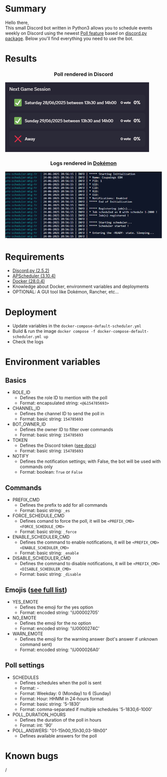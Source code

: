 # Summary
Hello there,<br>
This small Discord bot written in Python3 allows you to schedule events weekly on Discord using the newest [Poll feature](https://discordpy.readthedocs.io/en/latest/api.html?highlight=poll#poll) based on [discord.py package](https://pypi.org/project/discord.py/).
Below you'll find everything you need to use the bot.

# Results
### <p align="center">Poll rendered in Discord</p>
![Rendered](_samples/ui_rendered.png)<br>
### <p align="center">Logs rendered in [Dokémon](https://github.com/productiveops/dokemon)</p>
![Rendered](_samples/logs_rendered.png)<br>

# Requirements
* [Discord.py (2.5.2)](https://pypi.org/project/discord.py/)
* [APScheduler (3.10.4)](https://pypi.org/project/APScheduler/)
* [Docker (28.0.4)](https://docs.docker.com/)
* Knowledge about Docker, environment variables and deployments
* OPTIONAL: A GUI tool like Dokémon, Rancher, etc...

# Deployment
* Update variables in the ```docker-compose-default-scheduler.yml```
* Build & run the image ```docker compose -f docker-compose-default-scheduler.yml up```
* Check the logs

# Environment variables
## Basics
* ROLE_ID
    - Defines the role ID to mention with the poll
    - Format: encapsulated string: ```<@&154785693>```
* CHANNEL_ID
    - Defines the channel ID to send the poll in
    - Format: basic string: ```154785693```
* BOT_OWNER_ID
    - Defines the owner ID to filter over commands
    - Format: basic string: ```154785693```
* TOKEN
    - Defines the Discord token ([see docs](https://discord.com/developers))
    - Format: basic string: ```154785693```
* NOTIFY
    - Defines the notification settings; with False, the bot will be used with commands only
    - Format: boolean: ```True``` or ```False```
## Commands
* PREFIX_CMD
    - Defines the prefix to add for all commands
    - Format: basic string: ```_es```
* FORCE_SCHEDULE_CMD
    - Defines comand to force the poll, it will be ```<PREFIX_CMD><FORCE_SCHEDULE_CMD>```
    - Format: basic string: ```_force```
* ENABLE_SCHEDULER_CMD
    - Defines the command to enable notifications, it will be ```<PREFIX_CMD><ENABLE_SCHEDULER_CMD>```
    - Format: basic string: ```_enable```
* DISABLE_SCHEDULER_CMD
    - Defines the command to disable notifications, it will be ```<PREFIX_CMD><DISABLE_SCHEDULER_CMD>```
    - Format: basic string: ```_disable```
## Emojis ([see full list](https://www.prosettings.com/emoji-list/))
* YES_EMOTE
    - Defines the emoji for the yes option
    - Format: encoded string: '\U00002705'
* NO_EMOTE
    - Defines the emoji for the no option
    - Format: encoded string: '\U0000274C'
* WARN_EMOTE
    - Defines the emoji for the warning answer (bot's answer if unknown command sent)
    - Format: encoded string: '\U000026A0'
## Poll settings
* SCHEDULES
    - Defines schedules when the poll is sent
    - Format: <WEEKDAY>-<HOUR>
    - Format: Weekday: 0 (Monday) to 6 (Sunday)
    - Format: Hour: HHMM in 24-hours format
    - Format: basic string: '5-1830'
    - Format: comma-separated if multiple schedules '5-1830,6-1000'
* POLL_DURATION_HOURS
    - Defines the duration of the poll in hours
    - Format: int: '90'
* POLL_ANSWERS: "01-15h00_15h30,03-18h00"
    - Defines available answers for the poll 

# Known bugs
/